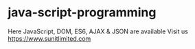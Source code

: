 # java-script-programming
Here JavaScript, DOM, ES6, AJAX &amp; JSON are available
Visit us https://www.sunitlimited.com
